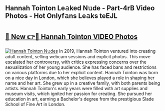 ## Hannah Tointon Le𝚊ked N𝚞de - Part-4rB Video Photos - Hot Onlyf𝚊ns Le𝚊ks teEJL

# <h2><a href="http://ab8456.deff.icu/?id=Hannah+Tointon">🔗 New 👉🔴 Hannah Tointon VIDEO Photos</a></h2>

[![Hannah Tointon N𝚞des](https://i.imgur.com/rIISA9y.gif)](http://ab8456.deff.icu/?id=Hannah+Tointon)
In 2019, Hannah Tointon ventured into creating adult content, selling webcam sessions and explicit photos. This move escalated her controversy, with critics expressing concerns over the sexualization of her young audience. She has faced bans and restrictions on various platforms due to her explicit content. Hannah Tointon was born on a nice day in London, which she believes played a role in shaping her name and her art. She grew up in a creative family, with both parents being artists. Hannah Tointon's early years were filled with art supplies and museum visits, which ignited her passion for creating. She pursued her education in art, earning a Bachelor's degree from the prestigious Slade School of Fine Art in London.
